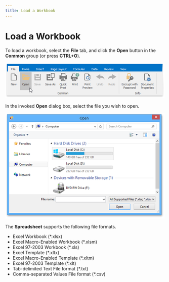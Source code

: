 ```yaml
---
title: Load a Workbook
---
```

# Load a Workbook
To load a workbook, select the **File** tab, and click the **Open** button in the **Common** group (or press **CTRL+O**).

![LoadWorkbook.png](../../../images/Img21118.png)

In the invoked **Open** dialog box, select the file you wish to open.

![OpenDialog.png](../../../images/Img21119.png)

The **Spreadsheet** supports the following file formats.
* Excel Workbook (*.xlsx)
* Excel Macro-Enabled Workbook (*.xlsm)
* Excel 97-2003 Workbook (*.xls)
* Excel Template (*.xltx)
* Excel Macro-Enabled Template (*.xltm)
* Excel 97-2003 Template (*.xlt)
* Tab-delimited Text File format (*.txt)
* Comma-separated Values File format (*.csv)